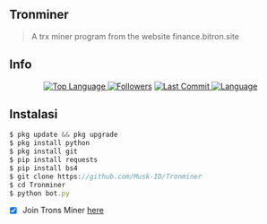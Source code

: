 ## Tronminer
> A trx miner program from the website finance.bitron.site
## Info
<p align="center">
 <a href="https://github.com/Musk-ID">
    <img alt="Top Language" src="https://img.shields.io/github/languages/top/Musk-ID/Tronminer.svg"/>
  </a>
<a href="https://github.com/Musk-ID/followers">
  <img title="Followers" src="https://img.shields.io/github/followers/Musk-ID?label=Followers&color=blue&style=flat-square"></a>
<a href="https://github.com/Musk-ID/Anime-Tracker/stargazers/">
<a href="https://github.com/Musk-ID">
  <img alt="Last Commit" src="https://img.shields.io/github/last-commit/Musk-ID/Tronminer.svg"/>
</a>
<a href="https://github.com/Musk-ID">
  <img alt="Language" src="https://img.shields.io/github/languages/count/Musk-ID/Tronminer.svg"/>
</a>
</div>
</p>

## Instalasi
```js
$ pkg update && pkg upgrade
$ pkg install python
$ pkg install git
$ pip install requests
$ pip install bs4
$ git clone https://github.com/Musk-ID/Tronminer
$ cd Tronminer
$ python bot.py
```
- [X] Join Trons Miner [here](https://finance.btron.site/r/49938)
